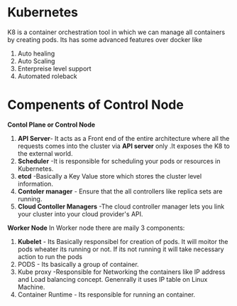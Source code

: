 # Kubernetes # 
K8 is a container orchestration tool in which we can manage all containers by creating pods. Its has some advanced features over docker like 
1. Auto healing
2. Auto Scaling
3. Enterpreise level support
4. Automated roleback  

# Compenents of Control Node #
**Contol Plane or Control Node**
1. **API Server**- It acts as a Front end of the entire architecture where all the requests comes into the cluster via **API server** only .It exposes the K8 to the external world.
2. **Scheduler** -It is responsible for scheduling your pods or resources in Kubernetes.
3. **etcd** -Basically a Key Value store which stores the cluster level information.
4. **Contoler manager** - Ensure that the all controllers like replica sets are running.
5. **Cloud Contoller Managers** -The cloud controller manager lets you link your cluster into your cloud provider's API.

**Worker Node**
In Worker node there are maily 3 components:
1. **Kubelet** - Its Basically responsibel for creation of pods. It will moitor the pods wheater its running or not. If its not running it will take necessary action to run the pods   
2. PODS - Its basically a group of container.
3. Kube proxy -Responsible for Networking the containers like IP address and Load balancing concept. Genenrally it uses IP table on Linux Machine.
4. Container Runtime - Its responsible for running an container.



